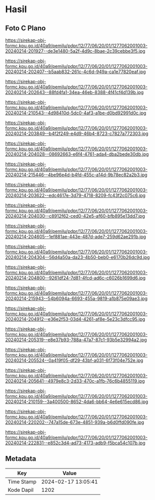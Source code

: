 # Hasil

## Foto C Plano

https://sirekap-obj-formc.kpu.go.id/40a9/pemilu/pdpr/12/77/06/20/01/1277062001003-20240214-201927--de3e1480-5a2f-4d9c-8bae-2c39cebbe3f5.jpg

https://sirekap-obj-formc.kpu.go.id/40a9/pemilu/pdpr/12/77/06/20/01/1277062001003-20240214-202407--b5aab832-261c-4c6d-949a-ca1e77820eaf.jpg

https://sirekap-obj-formc.kpu.go.id/40a9/pemilu/pdpr/12/77/06/20/01/1277062001003-20240214-202643--88fd4fa1-34ea-46eb-8388-4f41cf4d139b.jpg

https://sirekap-obj-formc.kpu.go.id/40a9/pemilu/pdpr/12/77/06/20/01/1277062001003-20240214-210543--4d98410d-5dc0-4af3-a1be-d0bd92991d0c.jpg

https://sirekap-obj-formc.kpu.go.id/40a9/pemilu/pdpr/12/77/06/20/01/1277062001003-20240214-203849--b4f2f249-e4d9-46b4-8723-c7827a772303.jpg

https://sirekap-obj-formc.kpu.go.id/40a9/pemilu/pdpr/12/77/06/20/01/1277062001003-20240214-204028--08692663-e6f4-4761-ada4-dba2bede30db.jpg

https://sirekap-obj-formc.kpu.go.id/40a9/pemilu/pdpr/12/77/06/20/01/1277062001003-20240214-215446--4be96e4d-b4fd-455c-a14d-9b78ec82a2b3.jpg

https://sirekap-obj-formc.kpu.go.id/40a9/pemilu/pdpr/12/77/06/20/01/1277062001003-20240214-203622--edc4617e-3d79-4718-8209-fc43f2c075c6.jpg

https://sirekap-obj-formc.kpu.go.id/40a9/pemilu/pdpr/12/77/06/20/01/1277062001003-20240214-204030--c8912f62-ced0-42e5-af60-bfb895e13dd7.jpg

https://sirekap-obj-formc.kpu.go.id/40a9/pemilu/pdpr/12/77/06/20/01/1277062001003-20240214-204605--1ef881ae-443e-487d-ade7-259d62ae291b.jpg

https://sirekap-obj-formc.kpu.go.id/40a9/pemilu/pdpr/12/77/06/20/01/1277062001003-20240214-204304--56d4a50a-da23-4b50-beb0-e6170b26dc9d.jpg

https://sirekap-obj-formc.kpu.go.id/40a9/pemilu/pdpr/12/77/06/20/01/1277062001003-20240214-204800--9261df24-7d81-4fcd-ad6c-c6026b1699d6.jpg

https://sirekap-obj-formc.kpu.go.id/40a9/pemilu/pdpr/12/77/06/20/01/1277062001003-20240214-215943--54b6094a-6693-455a-9819-a1b875e09ae3.jpg

https://sirekap-obj-formc.kpu.go.id/40a9/pemilu/pdpr/12/77/06/20/01/1277062001003-20240214-204912--e36e2f53-03d4-4261-af8e-5e23c3dfcc95.jpg

https://sirekap-obj-formc.kpu.go.id/40a9/pemilu/pdpr/12/77/06/20/01/1277062001003-20240214-205319--e8e37b93-788a-47a7-87c1-93b5e32994a2.jpg

https://sirekap-obj-formc.kpu.go.id/40a9/pemilu/pdpr/12/77/06/20/01/1277062001003-20240214-205524--0a419f05-df29-43bf-a031-6f73f04e752e.jpg

https://sirekap-obj-formc.kpu.go.id/40a9/pemilu/pdpr/12/77/06/20/01/1277062001003-20240214-205641--4979e8c3-2d33-470c-a1fb-76c6b4855119.jpg

https://sirekap-obj-formc.kpu.go.id/40a9/pemilu/pdpr/12/77/06/20/01/1277062001003-20240214-210159--3a400500-8652-4da6-bb64-4e6e615ecd86.jpg

https://sirekap-obj-formc.kpu.go.id/40a9/pemilu/pdpr/12/77/06/20/01/1277062001003-20240214-220202--747a15de-673e-4851-939a-b6d0ffd090fe.jpg

https://sirekap-obj-formc.kpu.go.id/40a9/pemilu/pdpr/12/77/06/20/01/1277062001003-20240214-222831--e852c3d4-ad73-4173-adb9-f5bca54c107b.jpg


## Metadata

| Key        | Value               |
| ---------- | ------------------- |
| Time Stamp | 2024-02-17 13:05:41 |
| Kode Dapil | 1202                |



